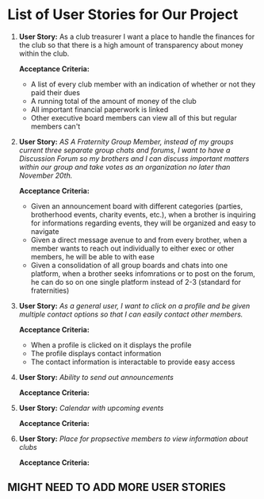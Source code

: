 # List of User Stories for Our Project

1. **User Story:** As a club treasurer I want a place to handle the finances for the club so that there is a high
   amount of transparency about money within the club.
   
   **Acceptance Criteria:**
      * A list of every club member with an indication of whether or not they paid their dues
      * A running total of the amount of money of the club
      * All important financial paperwork is linked
      * Other executive board members can view all of this but regular members can't

2. **User Story:** *AS A Fraternity Group Member, instead of my groups current three separate group chats and forums,
   I want to have a Discussion Forum so my brothers and I can discuss important matters within our group and take votes
   as an organization no later than November 20th.*
    
   **Acceptance Criteria:**
      * Given an announcement board with different categories (parties, brotherhood events, charity events, etc.), when a
        brother is inquiring for informations regarding events, they will be organized and easy to navigate
      * Given a direct message avenue to and from every brother, when a member wants to reach out individually to either
        exec or other members, he will be able to with ease
      * Given a consolidation of all group boards and chats into one platform, when a brother seeks infomrations or to post
        on the forum, he can do so on one single platform instead of 2-3 (standard for fraternities)


3. **User Story:** *As a general user, I want to click on a profile and be given multiple contact options so that I can easily contact other members.*
    
   **Acceptance Criteria:**
      * When a profile is clicked on it displays the profile
      * The profile displays contact information
      * The contact information is interactable to provide easy access

5. **User Story:** *Ability to send out announcements*
   
   **Acceptance Criteria:**

6. **User Story:** *Calendar with upcoming events*
     
   **Acceptance Criteria:**

7. **User Story:** *Place for propsective members to view information about clubs*
   
   **Acceptance Criteria:**

## MIGHT NEED TO ADD MORE USER STORIES
